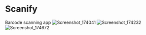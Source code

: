 # Scanify
Barcode scanning app
![Screenshot_174041](https://github.com/eliot390/Scanify/assets/18272110/28a362b6-1e67-4d14-8941-c5350f291301)
![Screenshot_174232](https://github.com/eliot390/Scanify/assets/18272110/0f452fa4-3e88-4496-87f5-4c6305b29e79)
![Screenshot_174672](https://github.com/eliot390/Scanify/assets/18272110/c468980e-d8bd-4adc-81dc-0dc5d708220b)
